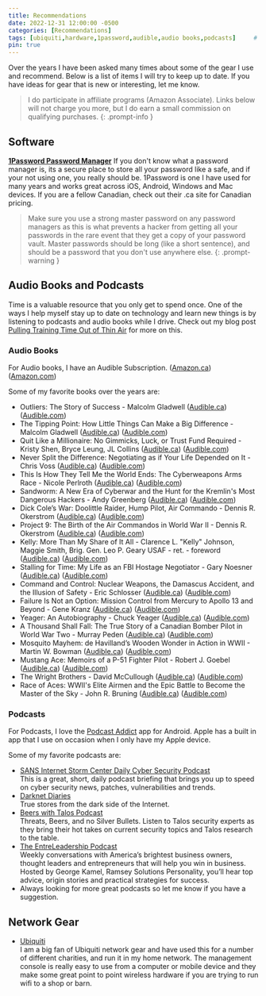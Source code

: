```yaml
---
title: Recommendations
date: 2022-12-31 12:00:00 -0500
categories: [Recommendations]
tags: [ubiquiti,hardware,1password,audible,audio books,podcasts]     # TAG names should always be lowercase
pin: true
---
```

Over the years I have been asked many times about some of the gear I use and recommend.  Below is a list of items I will try to keep up to date.  If you have ideas for gear that is new or interesting, let me know.

>I do participate in affiliate programs (Amazon Associate).  Links below will not charge you more, but I do earn a small commission on qualifying purchases.
{: .prompt-info }

## Software

[**1Password Password Manager**](http://bit.ly/2DaScpd)
If you don't know what a password manager is, its a secure place to store all your password like a safe, and if your not using one, you really should be.  1Password is one I have used for many years and works great across iOS, Android, Windows and Mac devices.  If you are a fellow Canadian, check out their .ca site for Canadian pricing.
>Make sure you use a strong master password on any password managers as this is what prevents a hacker from getting all your passwords in the rare event that they get a copy of your password vault.  Master passwords should be long (like a short sentence), and should be a password that you don't use anywhere else.
{: .prompt-warning }

## Audio Books and Podcasts

Time is a valuable resource that you only get to spend once.  One of the ways I help myself stay up to date on technology and learn new things is by listening to podcasts and audio books while I drive.  Check out my blog post [Pulling Training Time Out of Thin Air](/posts/pulling-training-time-out-of-thin-air) for more on this.

### Audio Books
For Audio books, I have an Audible Subscription. ([Amazon.ca](https://amzn.to/2QL48Wx)) ([Amazon.com](https://amzn.to/2pOssMk))

Some of my favorite books over the years are:
- Outliers: The Story of Success - Malcolm Gladwell
  ([Audible.ca](https://www.audible.ca/pd/B0716NHPRF))
  ([Audible.com](https://www.audible.com/pd/B002UZDRK8))
- The Tipping Point: How Little Things Can Make a Big Difference - Malcolm Gladwell
  ([Audible.ca](https://www.audible.ca/pd/B071RSG5CX))
  ([Audible.com](https://www.audible.com/pd/B002V0A7U0))
- Quit Like a Millionaire: No Gimmicks, Luck, or Trust Fund Required - Kristy Shen, Bryce Leung, JL Collins
  ([Audible.ca](https://www.audible.ca/pd/1984891251))
  ([Audible.com](https://www.audible.com/pd/1984891251))
- Never Split the Difference: Negotiating as if Your Life Depended on It - Chris Voss
  ([Audible.ca](https://www.audible.ca/pd/Never-Split-the-Difference-Audiobook/B071HFNH1T))
  ([Audible.com](https://www.audible.com/pd/Never-Split-the-Difference-Audiobook/B01CF5O89G))
- This Is How They Tell Me the World Ends: The Cyberweapons Arms Race - Nicole Perlroth
  ([Audible.ca](https://www.audible.ca/pd/This-Is-How-They-Tell-Me-the-World-Ends-Audiobook/1635577179))
  ([Audible.com](https://www.audible.com/pd/This-Is-How-They-Tell-Me-the-World-Ends-Audiobook/1635577179))
- Sandworm: A New Era of Cyberwar and the Hunt for the Kremlin's Most Dangerous Hackers - Andy Greenberg
  ([Audible.ca](https://www.audible.ca/pd/Sandworm-Audiobook/0593146786))
  ([Audible.com](https://www.audible.com/pd/Sandworm-Audiobook/0593146786))
- Dick Cole’s War: Doolittle Raider, Hump Pilot, Air Commando - Dennis R. Okerstrom
  ([Audible.ca](https://www.audible.ca/pd/Dick-Cole%E2%80%99s-War-Doolittle-Raider-Hump-Pilot-Air-Commando-Audiobook/B07VQ962T7))
  ([Audible.com](https://www.audible.com/pd/Dick-Coles-War-Doolittle-Raider-Hump-Pilot-Air-Commando-Audiobook/B07VRF1JWJ))
- Project 9: The Birth of the Air Commandos in World War II - Dennis R. Okerstrom
  ([Audible.ca](https://www.audible.ca/pd/Project-9-The-Birth-of-the-Air-Commandos-in-World-War-II-Audiobook/B08D61YMYZ))
  ([Audible.com](https://www.audible.com/pd/Project-9-The-Birth-of-the-Air-Commandos-in-World-War-II-Audiobook/B08D666TGL))
- Kelly: More Than My Share of It All - Clarence L. "Kelly" Johnson, Maggie Smith, Brig. Gen. Leo P. Geary USAF - ret. - foreword
  ([Audible.ca](https://www.audible.ca/pd/Kelly-Audiobook/B07NGRS223))
  ([Audible.com](https://www.audible.com/pd/Kelly-Audiobook/1977348432?qid=1672523622))
- Stalling for Time: My Life as an FBI Hostage Negotiator - Gary Noesner
  ([Audible.ca](https://www.audible.ca/pd/Stalling-for-Time-Audiobook/B078JP46TS))
  ([Audible.com](https://www.audible.com/pd/Stalling-for-Time-Audiobook/B078JLV5PW))
- Command and Control: Nuclear Weapons, the Damascus Accident, and the Illusion of Safety - Eric Schlosser
  ([Audible.ca](https://www.audible.ca/pd/Command-and-Control-Audiobook/B071LC2CMD))
  ([Audible.com](https://www.audible.com/pd/Command-and-Control-Audiobook/B00ELPIT26))
- Failure Is Not an Option: Mission Control from Mercury to Apollo 13 and Beyond - Gene Kranz
  ([Audible.ca](https://www.audible.ca/pd/Failure-Is-Not-an-Option-Audiobook/B072HZBC17))
  ([Audible.com](https://www.audible.com/pd/Failure-Is-Not-an-Option-Audiobook/B005I5JBPM))
- Yeager: An Autobiography - Chuck Yeager
  ([Audible.ca](https://www.audible.ca/pd/Yeager-Audiobook/B0844PPKPG))
  ([Audible.com](https://www.audible.com/pd/Yeager-Audiobook/0593213564))
- A Thousand Shall Fall: The True Story of a Canadian Bomber Pilot in World War Two - Murray Peden
  ([Audible.ca](https://www.audible.ca/pd/A-Thousand-Shall-Fall-Audiobook/B071HRZVSF))
  ([Audible.com](https://www.audible.com/pd/A-Thousand-Shall-Fall-Audiobook/B00H2UBXOI))
- Mosquito Mayhem: de Havilland’s Wooden Wonder in Action in WWII - Martin W. Bowman
  ([Audible.ca](https://www.audible.ca/pd/Mosquito-Mayhem-Audiobook/B07YX81BDD))
  ([Audible.com](https://www.audible.com/pd/Mosquito-Mayhem-Audiobook/1400184495))
- Mustang Ace: Memoirs of a P-51 Fighter Pilot - Robert J. Goebel
  ([Audible.ca](https://www.audible.ca/pd/Mustang-Ace-Memoirs-of-a-P-51-Fighter-Pilot-Audiobook/B07BMNSYYN))
  ([Audible.com](https://www.audible.com/pd/Mustang-Ace-Memoirs-of-a-P-51-Fighter-Pilot-Audiobook/B07BMMDCYY))
- The Wright Brothers - David McCullough
  ([Audible.ca](https://www.audible.ca/pd/The-Wright-Brothers-Audiobook/B071DVDC2C))
  ([Audible.com](https://www.audible.com/pd/The-Wright-Brothers-Audiobook/B00TA5BJ4W))
- Race of Aces: WWII's Elite Airmen and the Epic Battle to Become the Master of the Sky - John R. Bruning
  ([Audible.ca](https://www.audible.ca/pd/Race-of-Aces-Audiobook/B0839NDB3W))
  ([Audible.com](https://www.audible.com/pd/Race-of-Aces-Audiobook/1478921609))

### Podcasts
For Podcasts, I love the [Podcast Addict](https://podcastaddict.com/app) app for Android.  Apple has a built in app that I use on occasion when I only have my Apple device.

Some of my favorite podcasts are:
- [SANS Internet Storm Center Daily Cyber Security Podcast](https://isc.sans.edu/podcast.html)\
  This is a great, short, daily podcast briefing that brings you up to speed on cyber security news, patches, vulnerabilities and trends.
- [Darknet Diaries](https://darknetdiaries.com/)\
  True stores from the dark side of the Internet.
- [Beers with Talos Podcast](https://talosintelligence.com/podcasts/shows/beers_with_talos)\
  Threats, Beers, and no Silver Bullets. Listen to Talos security experts as they bring their hot takes on current security topics and Talos research to the table.
- [The EntreLeadership Podcast](https://www.ramseysolutions.com/shows/the-entreleadership-podcast)\
  Weekly conversations with America’s brightest business owners, thought leaders and entrepreneurs that will help you win in business. Hosted by George Kamel, Ramsey Solutions Personality, you’ll hear top advice, origin stories and practical strategies for success.
- Always looking for more great podcasts so let me know if you have a suggestion.

## Network Gear

- [Ubiquiti](https://www.ui.com/)\
  I am a big fan of Ubiquiti network gear and have used this for a number of different charities, and run it in my home network.  The management console is really easy to use from a computer or mobile device and they make some great point to point wireless hardware if you are trying to run wifi to a shop or barn.
